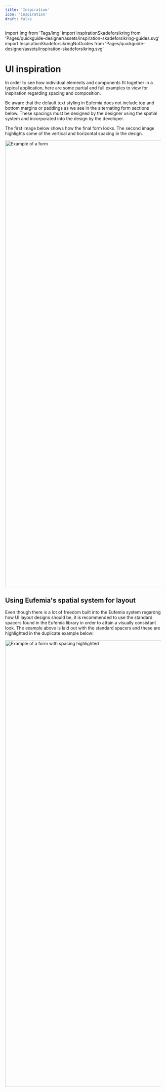 ```yaml
---
title: 'Inspiration'
icon: 'inspiration'
draft: false
---
```


import Img from 'Tags/Img'
import InspirationSkadeforsikring from 'Pages/quickguide-designer/assets/inspiration-skadeforsikring-guides.svg'
import InspirationSkadeforsikringNoGuides from 'Pages/quickguide-designer/assets/inspiration-skadeforsikring.svg'

# UI inspiration

In order to see how individual elements and components fit together in a typical application, here are some partial and full examples to view for inspiration regarding spacing and composition.

Be aware that the default text styling in Eufemia does not include top and bottom margins or paddings as we see in the alternating form sections below. These spacings must be designed by the designer using the spatial system and incorporated into the design by the developer.

The first image below shows how the final form looks. The second image highlights some of the vertical and horizontal spacing in the design.

<Img src={InspirationSkadeforsikringNoGuides} caption="Form example with alternating sections" alt="Example of a form" height="1440" />

## Using Eufemia's spatial system for layout

Even though there is a lot of freedom built into the Eufemia system regardng how UI layout designs should be, it is recommended to use the standard spacers found in the Eufemia library in order to attain a visually consistant look. The example above is laid out with the standard spacers and these are highlighted in the duplicate example below:

<Img src={InspirationSkadeforsikring} caption="Form example with vertical spacing  and some horizontal highlighted" alt="Example of a form with spacing highlighted" height="1440" />
